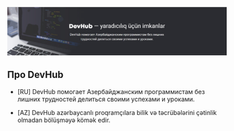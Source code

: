 ![alt text](src/app/Documentation/Logo.png)

## Про DevHub

* [RU] DevHub помогает Азербайджанским программистам без лишних трудностей делиться своими успехами и уроками.

* [AZ] DevHub azərbaycanlı proqramçılara bilik və təcrübələrini çətinlik olmadan bölüşməyə kömək edir.
